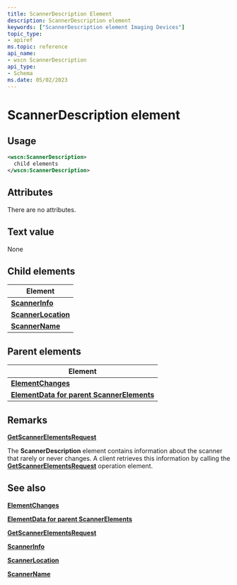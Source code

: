 ```yaml
---
title: ScannerDescription Element
description: ScannerDescription element
keywords: ["ScannerDescription element Imaging Devices"]
topic_type:
- apiref
ms.topic: reference
api_name:
- wscn ScannerDescription
api_type:
- Schema
ms.date: 05/02/2023
---
```


# ScannerDescription element

## Usage

```xml
<wscn:ScannerDescription>
  child elements
</wscn:ScannerDescription>
```

## Attributes

There are no attributes.

## Text value

None

## Child elements

| Element |
|--|
| [**ScannerInfo**](scannerinfo.md) |
| [**ScannerLocation**](scannerlocation.md) |
| [**ScannerName**](scannername.md) |

## Parent elements

| Element |
|--|
| [**ElementChanges**](elementchanges.md) |
| [**ElementData for parent ScannerElements**](elementdata-for-scannerelements-element.md) |

## Remarks

[**GetScannerElementsRequest**](getscannerelementsrequest.md)

The **ScannerDescription** element contains information about the scanner that rarely or never changes. A client retrieves this information by calling the [**GetScannerElementsRequest**](getscannerelementsrequest.md) operation element.

## See also

[**ElementChanges**](elementchanges.md)

[**ElementData for parent ScannerElements**](elementdata-for-scannerelements-element.md)

[**GetScannerElementsRequest**](getscannerelementsrequest.md)

[**ScannerInfo**](scannerinfo.md)

[**ScannerLocation**](scannerlocation.md)

[**ScannerName**](scannername.md)
